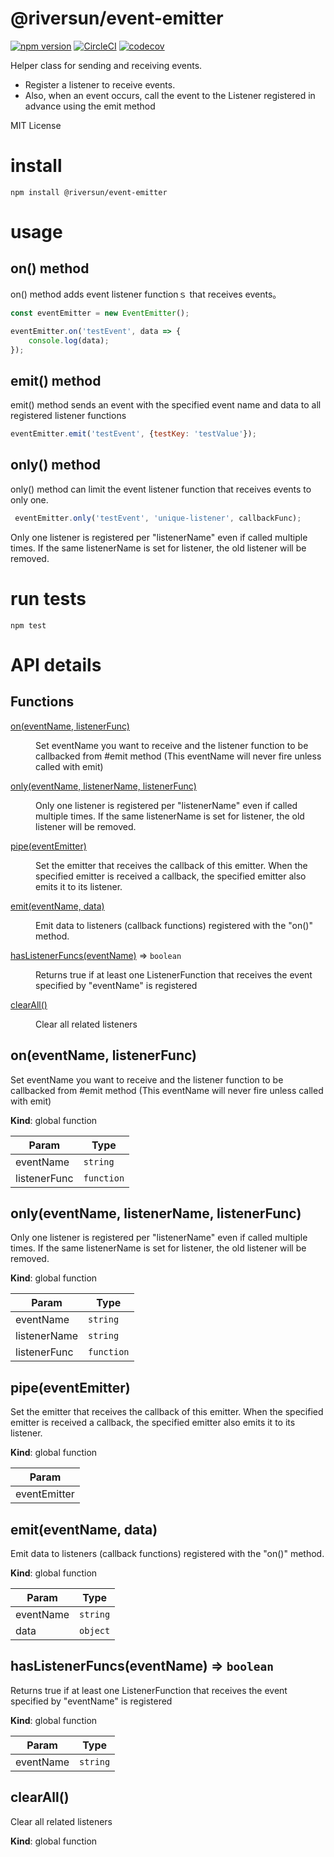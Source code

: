# @riversun/event-emitter
[![npm version](https://badge.fury.io/js/%40riversun%2Fevent-emitter.svg)](https://badge.fury.io/js/%40riversun%2Fevent-emitter)
[![CircleCI](https://circleci.com/gh/riversun/event-emitter.svg?style=shield)](https://circleci.com/gh/riversun/event-emitter)
[![codecov](https://codecov.io/gh/riversun/event-emitter/branch/master/graph/badge.svg)](https://codecov.io/gh/riversun/event-emitter)

Helper class for sending and receiving events.
- Register a listener to receive events.
- Also, when an event occurs, call the event to the Listener registered in advance using the emit method

MIT License

# install

```
npm install @riversun/event-emitter
```

# usage

## on() method

on() method adds event listener functionｓ that receives events。

```javascript
const eventEmitter = new EventEmitter();

eventEmitter.on('testEvent', data => {
    console.log(data);
});
```

## emit() method 

emit() method sends an event with the specified event name and data to all registered listener functions

```javascript
eventEmitter.emit('testEvent', {testKey: 'testValue'});
```

## only() method

only() method can limit the event listener function that receives events to only one.

```javascript
 eventEmitter.only('testEvent', 'unique-listener', callbackFunc);
```
 
Only one listener is registered per "listenerName" even if called multiple times.
If the same listenerName is set for listener, the old listener will be removed.

# run tests

```
npm test
```

# API details

## Functions

<dl>
<dt><a href="#on">on(eventName, listenerFunc)</a></dt>
<dd><p>Set eventName you want to receive and the listener function to be callbacked from #emit method
 (This eventName will never fire unless called with emit)</p>
</dd>
<dt><a href="#only">only(eventName, listenerName, listenerFunc)</a></dt>
<dd><p>Only one listener is registered per &quot;listenerName&quot; even if called multiple times.
If the same listenerName is set for listener, the old listener will be removed.</p>
</dd>
<dt><a href="#pipe">pipe(eventEmitter)</a></dt>
<dd><p>Set the emitter that receives the callback of this emitter.
When the specified emitter is received a callback, the specified emitter also emits it to its listener.</p>
</dd>
<dt><a href="#emit">emit(eventName, data)</a></dt>
<dd><p>Emit data to listeners (callback functions) registered with the &quot;on()&quot; method.</p>
</dd>
<dt><a href="#hasListenerFuncs">hasListenerFuncs(eventName)</a> ⇒ <code>boolean</code></dt>
<dd><p>Returns true if at least one ListenerFunction that receives the event specified by &quot;eventName&quot; is registered</p>
</dd>
<dt><a href="#clearAll">clearAll()</a></dt>
<dd><p>Clear all related listeners</p>
</dd>
</dl>

<a name="on"></a>

## on(eventName, listenerFunc)
Set eventName you want to receive and the listener function to be callbacked from #emit method
 (This eventName will never fire unless called with emit)

**Kind**: global function  

| Param | Type |
| --- | --- |
| eventName | <code>string</code> | 
| listenerFunc | <code>function</code> | 

<a name="only"></a>

## only(eventName, listenerName, listenerFunc)
Only one listener is registered per "listenerName" even if called multiple times.
If the same listenerName is set for listener, the old listener will be removed.

**Kind**: global function  

| Param | Type |
| --- | --- |
| eventName | <code>string</code> | 
| listenerName | <code>string</code> | 
| listenerFunc | <code>function</code> | 

<a name="pipe"></a>

## pipe(eventEmitter)
Set the emitter that receives the callback of this emitter.
When the specified emitter is received a callback, the specified emitter also emits it to its listener.

**Kind**: global function  

| Param |
| --- |
| eventEmitter | 

<a name="emit"></a>

## emit(eventName, data)
Emit data to listeners (callback functions) registered with the "on()" method.

**Kind**: global function  

| Param | Type |
| --- | --- |
| eventName | <code>string</code> | 
| data | <code>object</code> | 

<a name="hasListenerFuncs"></a>

## hasListenerFuncs(eventName) ⇒ <code>boolean</code>
Returns true if at least one ListenerFunction that receives the event specified by "eventName" is registered

**Kind**: global function  

| Param | Type |
| --- | --- |
| eventName | <code>string</code> | 

<a name="clearAll"></a>

## clearAll()
Clear all related listeners

**Kind**: global function  
